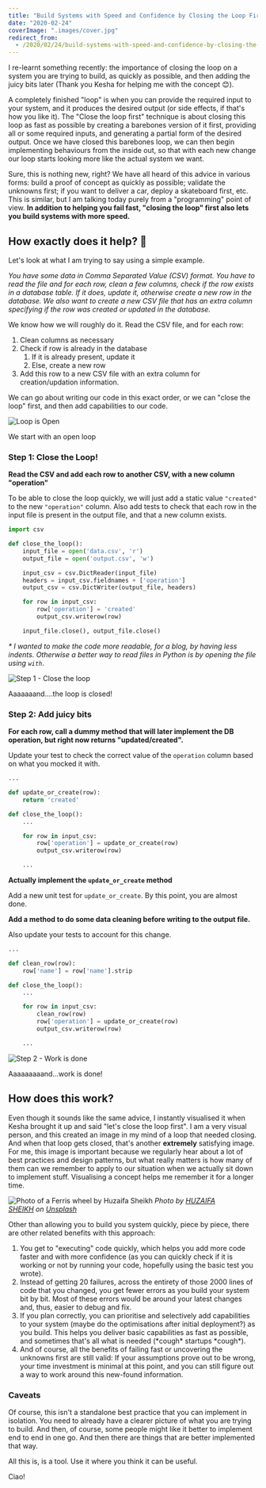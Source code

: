 ```yaml
---
title: "Build Systems with Speed and Confidence by Closing the Loop First!"
date: "2020-02-24"
coverImage: ".images/cover.jpg"
redirect_from:
  - /2020/02/24/build-systems-with-speed-and-confidence-by-closing-the-loop-first/
---
```


I re-learnt something recently: the importance of closing the loop on a system you are trying to build, as quickly as possible, and then adding the juicy bits later (Thank you Kesha for helping me with the concept 😊).

A completely finished "loop" is when you can provide the required input to your system, and it produces the desired output (or side effects, if that's how you like it). The "Close the loop first" technique is about closing this loop as fast as possible by creating a barebones version of it first, providing all or some required inputs, and generating a partial form of the desired output.
Once we have closed this barebones loop, we can then begin implementing behaviours from the inside out, so that with each new change our loop starts looking more like the actual system we want.

Sure, this is nothing new, right? We have all heard of this advice in various forms: build a proof of concept as quickly as possible; validate the unknowns first; if you want to deliver a car, deploy a skateboard first, etc. This is similar, but I am talking today purely from a "programming" point of view. **In addition to helping you fail fast, "closing the loop" first also lets you build systems with more speed.**

## How exactly does it help? 🤔

Let's look at what I am trying to say using a simple example.

_You have some data in Comma Separated Value (CSV) format. You have to read the file and for each row, clean a few columns, check if the row exists in a database table. If it does, update it, otherwise create a new row in the database. We also want to create a new CSV file that has an extra column specifying if the row was created or updated in the database._

We know how we will roughly do it. Read the CSV file, and for each row:

1. Clean columns as necessary
2. Check if row is already in the database
    1. If it is already present, update it
    2. Else, create a new row
3. Add this row to a new CSV file with an extra column for creation/updation information.

We can go about writing our code in this exact order, or we can "close the loop" first, and then add capabilities to our code.

![Loop is Open](./images/open-loop.png)

We start with an open loop

### Step 1: Close the Loop!

**Read the CSV and add each row to another CSV, with a new column "operation"**

To be able to close the loop quickly, we will just add a static value `"created"` to the new `"operation"` column.
Also add tests to check that each row in the input file is present in the output file, and that a new column exists.

```py
import csv

def close_the_loop():
    input_file = open('data.csv', 'r')
    output_file = open('output.csv', 'w')

    input_csv = csv.DictReader(input_file)
    headers = input_csv.fieldnames + ['operation']
    output_csv = csv.DictWriter(output_file, headers)

    for row in input_csv:
        row['operation'] = 'created'
        output_csv.writerow(row)

    input_file.close(), output_file.close()

```

_\* I wanted to make the code more readable, for a blog, by having less indents. Otherwise a better way to read files in Python is by opening the file using `with`_.

![Step 1 - Close the loop](./images/step-1-close-loop.png)

Aaaaaaand....the loop is closed!

### Step 2: Add juicy bits

**For each row, call a dummy method that will later implement the DB operation, but right now returns "updated/created".**

Update your test to check the correct value of the `operation` column based on what you mocked it with.

```py
...

def update_or_create(row):
    return 'created'

def close_the_loop():
    ...

    for row in input_csv:
        row['operation'] = update_or_create(row)
        output_csv.writerow(row)

    ...
```

**Actually implement the `update_or_create` method**

Add a new unit test for `update_or_create`. By this point, you are almost done.

**Add a method to do some data cleaning before writing to the output file.**

Also update your tests to account for this change.

```py
...

def clean_row(row):
    row['name'] = row['name'].strip

def close_the_loop():
    ...

    for row in input_csv:
        clean_row(row)
        row['operation'] = update_or_create(row)
        output_csv.writerow(row)

    ...
```

![Step 2 - Work is done](./images/step-2-done.png)

Aaaaaaaaand...work is done!

## How does this work?

Even though it sounds like the same advice, I instantly visualised it when Kesha brought it up and said "let's close the loop first". I am a very visual person, and this created an image in my mind of a loop that needed closing. And when that loop gets closed, that's another **extremely** satisfying image. For me, this image is important because we regularly hear about a lot of best practices and design patterns, but what really matters is how many of them can we remember to apply to our situation when we actually sit down to implement stuff. Visualising a concept helps me remember it for a longer time.

![Photo of a Ferris wheel by Huzaifa Sheikh](./images/cover.jpg)
*Photo by [HUZAIFA SHEIKH](https://unsplash.com/@huzy_sheikh?utm_source=unsplash&utm_medium=referral&utm_content=creditCopyText) on [Unsplash](https://unsplash.com/?utm_source=unsplash&utm_medium=referral&utm_content=creditCopyText)*

Other than allowing you to build you system quickly, piece by piece, there are other related benefits with this approach:

1. You get to "executing" code quickly, which helps you add more code faster and with more confidence (as you can quickly check if it is working or not by running your code, hopefully using the basic test you wrote).
2. Instead of getting 20 failures, across the entirety of those 2000 lines of code that you changed, you get fewer errors as you build your system bit by bit. Most of these errors would be around your latest changes and, thus, easier to debug and fix.
3. If you plan correctly, you can prioritise and selectively add capabilities to your system (maybe do the optimisations after initial deployment?) as you build. This helps you deliver basic capabilities as fast as possible, and sometimes that's all what is needed (\*cough\* startups \*cough\*).
4. And of course, all the benefits of failing fast or uncovering the unknowns first are still valid: If your assumptions prove out to be wrong, your time investment is minimal at this point, and you can still figure out a way to work around this new-found information.

### Caveats

Of course, this isn't a standalone best practice that you can implement in isolation. You need to already have a clearer picture of what you are trying to build.
And then, of course, some people might like it better to implement end to end in one go.
And then there are things that are better implemented that way.

All this is, is a tool. Use it where you think it can be useful.

Ciao!
